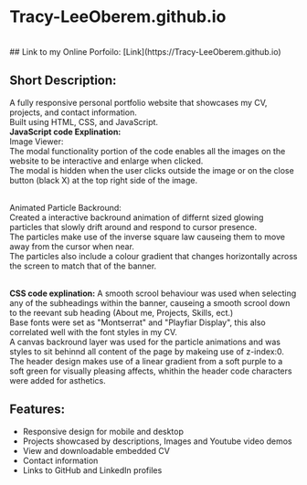 # Tracy-LeeOberem.github.io
<br>
## Link to my Online Porfoilo:
[Link](https://Tracy-LeeOberem.github.io)

## Short Description:
A fully responsive personal portfolio website that showcases my CV, projects, and contact information. <br>
Built using HTML, CSS, and JavaScript.
<br>
**JavaScript code Explination:** <br>
Image Viewer: <br>
The modal functionality portion of the code enables all the images on the website to be interactive and enlarge when clicked. <br>
The modal is hidden when the user clicks outside the image or on the close button (black X) at the top right side of the image. <br>
<br> 

Animated Particle Backround: <br>
Created a interactive backround animation of differnt sized glowing particles that slowly drift around and respond to cursor presence. <br>
The particles make use of the inverse square law causeing them to move away from the cursor when near. <br>
The particles also include a colour gradient that changes horizontally across the screen to match that of the banner. <br>
<br>

**CSS code explination:**
A smooth scrool behaviour was used when selecting any of the subheadings within the banner, causeing a smooth scrool down to the reevant sub heading (About me, Projects, Skills, ect.) <br>
Base fonts were set as "Montserrat" and "Playfiar Display", this also correlated well with the font styles in my CV. <br>
A canvas backround layer was used for the particle animations and was styles to sit behinnd all content of the page by makeing use of z-index:0. <br>
The header design makes use of a linear gradient from a soft purple to a soft green for visually pleasing affects, whithin the header code characters were added for asthetics. <br>





## Features:
- Responsive design for mobile and desktop
- Projects showcased by descriptions, Images and Youtube video demos
- View and downloadable embedded CV
- Contact information
- Links to GitHub and LinkedIn profiles
